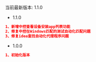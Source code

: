 当前最新版本: 1.1.0



- 1.1.0

```json
1、新增中控查看设备安装app列表功能
2、修复中控在Windows匹配的测试自动化匹配问题
3、修复idea查找自动化代理程序问题

```





- 1.0.0

```json
1、初始化版本

```


